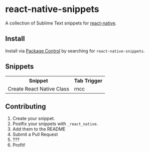 # react-native-snippets

A collection of Sublime Text snippets for [react-native](https://github.com/facebook/react-native).

## Install

Install via [Package Control](http://wbond.net/sublime_packages/package_control) by searching for `react-native-snippets`.

## Snippets

<table>
  <tr>
    <th>Snippet</th>
    <th>Tab Trigger</th>
  </tr>
  <tr>
    <td>Create React Native Class</td>
    <td>rncc</td>
  </tr>
</table>

## Contributing

1. Create your snippet.
2. Postfix your snippets with `_react_native`.
3. Add them to the README
4. Submit a Pull Request
5. ???
6. Profit!
